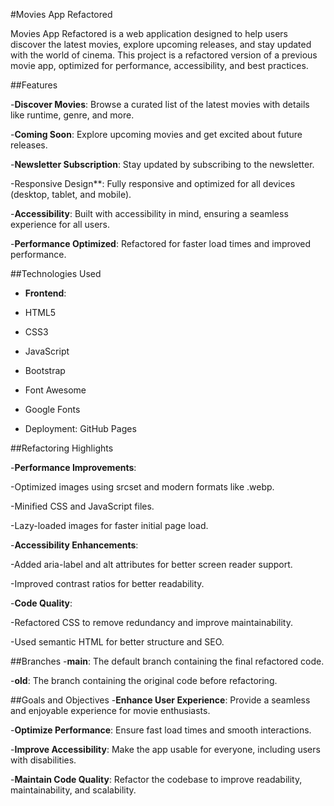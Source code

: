 #Movies App Refactored


Movies App Refactored is a web application designed to help users discover the latest movies, explore upcoming releases, and stay updated with the world of cinema. This project is a refactored version of a previous movie app, optimized for performance, accessibility, and best practices.

##Features


-**Discover Movies**: Browse a curated list of the latest movies with details like runtime, genre, and more.

-**Coming Soon**: Explore upcoming movies and get excited about future releases.

-**Newsletter Subscription**: Stay updated by subscribing to the newsletter.

-Responsive Design**: Fully responsive and optimized for all devices (desktop, tablet, and mobile).

-**Accessibility**: Built with accessibility in mind, ensuring a seamless experience for all users.

-**Performance Optimized**: Refactored for faster load times and improved performance.

##Technologies Used


- **Frontend**:

- HTML5

- CSS3

- JavaScript

- Bootstrap

- Font Awesome

- Google Fonts

- Deployment: GitHub Pages

##Refactoring Highlights


-**Performance Improvements**:

  -Optimized images using srcset and modern formats like .webp.

  -Minified CSS and JavaScript files.

  -Lazy-loaded images for faster initial page load.

-**Accessibility Enhancements**:

  -Added aria-label and alt attributes for better screen reader support.

  -Improved contrast ratios for better readability.

-**Code Quality**:

  -Refactored CSS to remove redundancy and improve maintainability.

  -Used semantic HTML for better structure and SEO.

##Branches
-**main**: The default branch containing the final refactored code.

-**old**: The branch containing the original code before refactoring.

##Goals and Objectives
-**Enhance User Experience**: Provide a seamless and enjoyable experience for movie enthusiasts.

-**Optimize Performance**: Ensure fast load times and smooth interactions.

-**Improve Accessibility**: Make the app usable for everyone, including users with disabilities.

-**Maintain Code Quality**: Refactor the codebase to improve readability, maintainability, and scalability.
